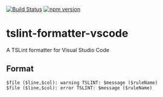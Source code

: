 [![Build Status](https://travis-ci.org/use-strict/tslint-formatter-vscode.svg?branch=master)](https://travis-ci.org/use-strict/tslint-formatter-vscode)
[![npm version](https://badge.fury.io/js/tslint-formatter-vscode.svg)](https://badge.fury.io/js/tslint-formatter-vscode)

# tslint-formatter-vscode

A TSLint formatter for Visual Studio Code

## Format

```
$file ($line,$col): warning TSLINT: $message ($ruleName)
$file ($line,$col): error TSLINT: $message ($ruleName)
```
